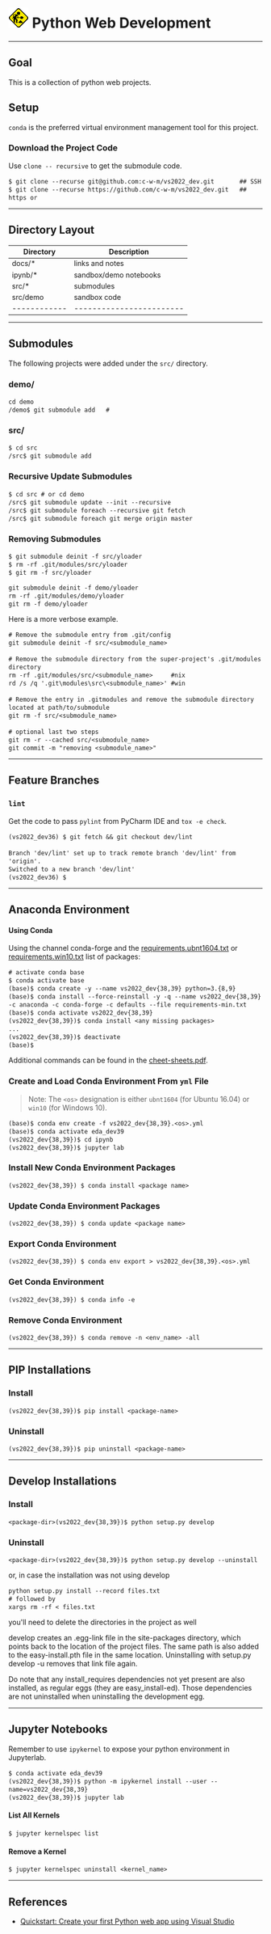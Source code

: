 # ![mdf-logo](docs/img/atwork.gif) Python Web Development

---

## Goal
This is a collection of python web projects. 

## Setup
`conda` is the preferred virtual environment management tool for this project.

### Download the Project Code
Use `clone -- recursive` to get the submodule code.
```shell
$ git clone --recurse git@github.com:c-w-m/vs2022_dev.git       ## SSH
$ git clone --recurse https://github.com/c-w-m/vs2022_dev.git   ## https or
```

----
## Directory Layout
| Directory  | Description            |
|------------|------------------------|
| docs/*     | links and notes        |
| ipynb/*    | sandbox/demo notebooks |
| src/*      | submodules             |
| src/demo   | sandbox code           |
|------------|------------------------|

----

## Submodules
The following projects were added under the `src/` directory.

### demo/
```shell
cd demo
/demo$ git submodule add   #
````

### src/
```shell
$ cd src
/src$ git submodule add 
```

### Recursive Update Submodules
```shell
$ cd src # or cd demo
/src$ git submodule update --init --recursive
/src$ git submodule foreach --recursive git fetch
/src$ git submodule foreach git merge origin master
```

### Removing Submodules
```shell
$ git submodule deinit -f src/yloader
$ rm -rf .git/modules/src/yloader
$ git rm -f src/yloader
```
```shell
git submodule deinit -f demo/yloader
rm -rf .git/modules/demo/yloader
git rm -f demo/yloader
```

Here is a more verbose example.
```shell
# Remove the submodule entry from .git/config
git submodule deinit -f src/<submodule_name>

# Remove the submodule directory from the super-project's .git/modules 
directory
rm -rf .git/modules/src/<submodule_name>     #nix
rd /s /q '.git\modules\src\<submodule_name>' #win

# Remove the entry in .gitmodules and remove the submodule directory located at path/to/submodule
git rm -f src/<submodule_name>

# optional last two steps
git rm -r --cached src/<submodule_name>
git commit -m "removing <submodule_name>"
```

----

## Feature Branches

### `lint`
Get the code to pass  `pylint` from PyCharm IDE and `tox -e check`.

```shell
(vs2022_dev36) $ git fetch && git checkout dev/lint

Branch 'dev/lint' set up to track remote branch 'dev/lint' from 'origin'.
Switched to a new branch 'dev/lint'
(vs2022_dev36) $ 
```

----

## Anaconda Environment
#### Using Conda
Using the channel conda-forge and the [requirements.ubnt1604.txt](requirements.ubnt1604.txt) or [requirements.win10.txt](requirements.win10.txt) list of packages:
```shell
# activate conda base
$ conda activate base
(base)$ conda create -y --name vs2022_dev{38,39} python=3.{8,9}
(base)$ conda install --force-reinstall -y -q --name vs2022_dev{38,39} -c anaconda -c conda-forge -c defaults --file requirements-min.txt
(base)$ conda activate vs2022_dev{38,39}
(vs2022_dev{38,39})$ conda install <any missing packages>
...
(vs2022_dev{38,39})$ deactivate
(base)$
```
Additional commands can be found in the [cheet-sheets.pdf](doc/conda/conda-cheatsheet.pdf).

### Create and Load Conda Environment From `yml` File
>Note: The `<os>` designation is either `ubnt1604` (for Ubuntu 16.04) or `win10` (for Windows 10).
```shell
(base)$ conda env create -f vs2022_dev{38,39}.<os>.yml
(base)$ conda activate eda_dev39 
(vs2022_dev{38,39})$ cd ipynb
(vs2022_dev{38,39})$ jupyter lab
```

### Install New Conda Environment Packages
```shell
(vs2022_dev{38,39}) $ conda install <package name>
```

### Update Conda Environment Packages
```shell
(vs2022_dev{38,39}) $ conda update <package name>
```

### Export Conda Environment
```shell
(vs2022_dev{38,39}) $ conda env export > vs2022_dev{38,39}.<os>.yml
```

### Get Conda Environment
```shell
(vs2022_dev{38,39}) $ conda info -e
```

### Remove Conda Environment
```shell
(vs2022_dev{38,39}) $ conda remove -n <env_name> -all
```

----

## PIP Installations
### Install
```shell
(vs2022_dev{38,39})$ pip install <package-name>
```
### Uninstall
```shell
(vs2022_dev{38,39})$ pip uninstall <package-name>
```

----

## Develop Installations
### Install
```shell
<package-dir>(vs2022_dev{38,39})$ python setup.py develop
```
### Uninstall
```shell
<package-dir>(vs2022_dev{38,39})$ python setup.py develop --uninstall
```
or, in case the installation was not using develop
```shell
python setup.py install --record files.txt
# followed by
xargs rm -rf < files.txt
```
you'll need to delete the directories in the project as well

develop creates an .egg-link file in the site-packages directory, which points back to the
location of the project files. The same path is also added to the easy-install.pth file in
the same location. Uninstalling with setup.py develop -u removes that link file again.

Do note that any install_requires dependencies not yet present are also installed, as
regular eggs (they are easy_install-ed). Those dependencies are not uninstalled when
uninstalling the development egg.

----

## Jupyter Notebooks
Remember to use `ipykernel` to expose your python environment in Jupyterlab.
```shell
$ conda activate eda_dev39
(vs2022_dev{38,39})$ python -m ipykernel install --user --name=vs2022_dev{38,39}
(vs2022_dev{38,39})$ jupyter lab
```

#### List All Kernels
```shell
$ jupyter kernelspec list
```
#### Remove a Kernel
```shell
$ jupyter kernelspec uninstall <kernel_name>
```

----

## References
* [Quickstart: Create your first Python web app using Visual Studio](https://docs.microsoft.com/en-us/visualstudio/ide/quickstart-python?view=vs-2022)

